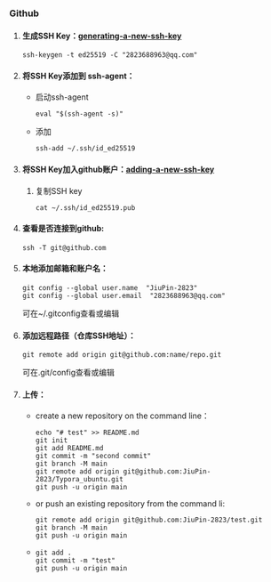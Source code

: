 ### Github

1. #### 生成SSH Key：[generating-a-new-ssh-key](https://docs.github.com/en/authentication/connecting-to-github-with-ssh/generating-a-new-ssh-key-and-adding-it-to-the-ssh-agent)

   ```
   ssh-keygen -t ed25519 -C "2823688963@qq.com"
   ```

2. #### 将SSH Key添加到 ssh-agent：

   - 启动ssh-agent

     ```
     eval "$(ssh-agent -s)"
     ```

   - 添加

     ```
     ssh-add ~/.ssh/id_ed25519
     ```

   

   

3. #### 将SSH Key加入github账户：[adding-a-new-ssh-key](https://docs.github.com/en/authentication/connecting-to-github-with-ssh/adding-a-new-ssh-key-to-your-github-account)

   1. 复制SSH key

      ```
      cat ~/.ssh/id_ed25519.pub
      ```

4. #### 查看是否连接到github:

   ```
   ssh -T git@github.com
   ```

5. #### 本地添加邮箱和账户名：

   ```
   git config --global user.name  "JiuPin-2823"  
   git config --global user.email  "2823688963@qq.com"
   ```

   可在~/.gitconfig查看或编辑

6. #### 添加远程路径（仓库SSH地址）：

   ```
   git remote add origin git@github.com:name/repo.git
   ```

   可在.git/config查看或编辑

7. #### 上传：

   - create a new repository on the command line：

     ```
     echo "# test" >> README.md
     git init
     git add README.md
     git commit -m "second commit"
     git branch -M main
     git remote add origin git@github.com:JiuPin-2823/Typora_ubuntu.git
     git push -u origin main
     ```

     

   - or push an existing repository from the command li:

     ```
     git remote add origin git@github.com:JiuPin-2823/test.git
     git branch -M main
     git push -u origin main
     ```

     

   - ```
     git add .
     git commit -m "test"
     git push -u origin main
     ```

     

     


